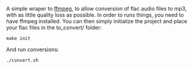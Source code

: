 A simple wraper to [ffmpeg](https://www.ffmpeg.org/), to allow conversion of flac audio files to mp3, with as little quality loss as possible. In order to runs things, you need to have ffmpeg installed. 
You can then simply initialize the project and place your flac files in the to_convert/ folder:
```
make init
```
And run conversions:
```
./convert.sh
```

